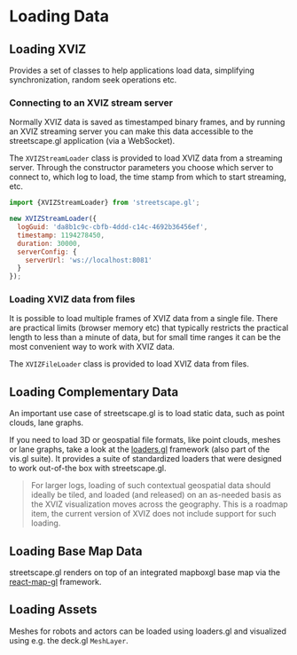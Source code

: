 # Loading Data


## Loading XVIZ

Provides a set of classes to help applications load data, simplifying synchronization, random seek operations etc.


### Connecting to an XVIZ stream server

Normally XVIZ data is saved as timestamped binary frames, and by running an XVIZ streaming server you can make this data accessible to the streetscape.gl application (via a WebSocket).

The `XVIZStreamLoader` class is provided to load XVIZ data from a streaming server. Through the constructor parameters you choose which server to connect to, which log to load, the time stamp from which to start streaming, etc.

```js
import {XVIZStreamLoader} from 'streetscape.gl';

new XVIZStreamLoader({
  logGuid: 'da8b1c9c-cbfb-4ddd-c14c-4692b36456ef',
  timestamp: 1194278450,
  duration: 30000,
  serverConfig: {
    serverUrl: 'ws://localhost:8081'
  }
});
```


### Loading XVIZ data from files

It is possible to load multiple frames of XVIZ data from a single file. There are practical limits (browser memory etc) that typically restricts the practical length to less than a minute of data, but for small time ranges it can be the most convenient way to work with XVIZ data.

The `XVIZFileLoader` class is provided to load XVIZ data from files.


## Loading Complementary Data

An important use case of streetscape.gl is to load static data, such as point clouds, lane graphs. 

If you need to load 3D or geospatial file formats, like point clouds, meshes or lane graphs, take a look at the [loaders.gl](https://uber-web.github.org/loaders.gl) framework (also part of the vis.gl suite). It provides a suite of standardized loaders that were designed to work out-of-the box with streetscape.gl.

> For larger logs, loading of such contextual geospatial data should ideally be tiled, and loaded (and released) on an as-needed basis as the XVIZ visualization moves across the geography. This is a roadmap item, the current version of XVIZ does not include support for such loading.


## Loading Base Map Data

streetscape.gl renders on top of an integrated mapboxgl base map via the [react-map-gl](https://uber-web.github.org/react-map-gl) framework.


## Loading Assets

Meshes for robots and actors can be loaded using loaders.gl and visualized using e.g. the deck.gl `MeshLayer`.
